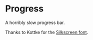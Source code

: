 Progress
========

A horribly slow progress bar.

Thanks to Kottke for the [Silkscreen font](http://kottke.org/plus/type/silkscreen/).